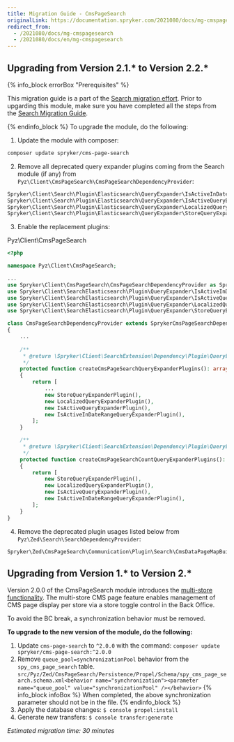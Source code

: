 ```yaml
---
title: Migration Guide - CmsPageSearch
originalLink: https://documentation.spryker.com/2021080/docs/mg-cmspagesearch
redirect_from:
  - /2021080/docs/mg-cmspagesearch
  - /2021080/docs/en/mg-cmspagesearch
---
```


## Upgrading from Version 2.1.* to Version 2.2.*
{% info_block errorBox "Prerequisites" %}

This migration guide is a part of the [Search migration effort](https://documentation.spryker.com/docs/search-migration-concept). Prior to upgarding this module, make sure you have completed all the steps from the [Search Migration Guide](https://documentation.spryker.com/docs/mg-search#upgrading-from-version-8-9---to-version-8-10--). 

{% endinfo_block %}
To upgrade the module, do the following:
1. Update the module with composer:
```bash
composer update spryker/cms-page-search
```
2. Remove all deprecated query expander plugins coming from the Search module (if any) from `Pyz\Client\CmsPageSearch\CmsPageSearchDependencyProvider`:
```php
Spryker\Client\Search\Plugin\Elasticsearch\QueryExpander\IsActiveInDateRangeQueryExpanderPlugin
Spryker\Client\Search\Plugin\Elasticsearch\QueryExpander\IsActiveQueryExpanderPlugin
Spryker\Client\Search\Plugin\Elasticsearch\QueryExpander\LocalizedQueryExpanderPlugin
Spryker\Client\Search\Plugin\Elasticsearch\QueryExpander\StoreQueryExpanderPlugin
```
3. Enable the replacement plugins:

Pyz\Client\CmsPageSearch
   
```php
<?php

namespace Pyz\Client\CmsPageSearch;

...
use Spryker\Client\CmsPageSearch\CmsPageSearchDependencyProvider as SprykerCmsPageSearchDependencyProvider;
use Spryker\Client\SearchElasticsearch\Plugin\QueryExpander\IsActiveInDateRangeQueryExpanderPlugin;
use Spryker\Client\SearchElasticsearch\Plugin\QueryExpander\IsActiveQueryExpanderPlugin;
use Spryker\Client\SearchElasticsearch\Plugin\QueryExpander\LocalizedQueryExpanderPlugin;
use Spryker\Client\SearchElasticsearch\Plugin\QueryExpander\StoreQueryExpanderPlugin;

class CmsPageSearchDependencyProvider extends SprykerCmsPageSearchDependencyProvider
{
    ...
    
    /**
     * @return \Spryker\Client\SearchExtension\Dependency\Plugin\QueryExpanderPluginInterface[]
     */
    protected function createCmsPageSearchQueryExpanderPlugins(): array
    {
        return [
            ...
            new StoreQueryExpanderPlugin(),
            new LocalizedQueryExpanderPlugin(),
            new IsActiveQueryExpanderPlugin(),
            new IsActiveInDateRangeQueryExpanderPlugin(),
        ];
    }

    /**
     * @return \Spryker\Client\SearchExtension\Dependency\Plugin\QueryExpanderPluginInterface[]
     */
    protected function createCmsPageSearchCountQueryExpanderPlugins(): array
    {
        return [
            new StoreQueryExpanderPlugin(),
            new LocalizedQueryExpanderPlugin(),
            new IsActiveQueryExpanderPlugin(),
            new IsActiveInDateRangeQueryExpanderPlugin(),
        ];
    }
}  
```

4. Remove the deprecated plugin usages listed below from `Pyz\Zed\Search\SearchDependencyProvider`:
```php
Spryker\Zed\CmsPageSearch\Communication\Plugin\Search\CmsDataPageMapBuilder
```
## Upgrading from Version 1.* to Version 2.*
Version 2.0.0 of the CmsPageSearch module introduces the [multi-store functionality](https://documentation.spryker.com/v2/docs/multi-store-cms-pages-201903). The multi-store CMS page feature enables management of CMS page display per store via a store toggle control in the Back Office.

To avoid the BC break, a synchronization behavior must be removed.

**To upgrade to the new version of the module, do the following:**
1. Update `cms-page-search` to `^2.0.0` with the command: `composer update spryker/cms-page-search:^2.0.0`
2. Remove `queue_pool=synchronizationPool` behavior from the `spy_cms_page_search` table.
`src/Pyz/Zed/CmsPageSearch/Persistence/Propel/Schema/spy_cms_page_search.schema.xml<behavior name="synchronization"><parameter name="queue_pool" value="synchronizationPool" /></behavior>`
{% info_block infoBox %}
When completed, the above synchronization parameter should not be in the file.
{% endinfo_block %}
3. Apply the database changes:
`$ console propel:install`
4. Generate new transfers:
`$ console transfer:generate`

_Estimated migration time: 30 minutes_

<!-- Last review date: Mar 12, 2019- by Alexander Veselov, Yuliia Boiko -->
